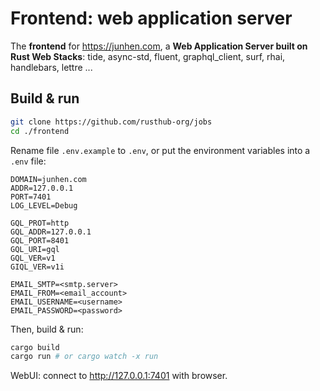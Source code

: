 # Frontend: web application server

The **frontend** for https://junhen.com, a **Web Application Server built on Rust Web Stacks**: tide, async-std, fluent, graphql_client, surf, rhai, handlebars, lettre ...

## Build & run

``` Bash
git clone https://github.com/rusthub-org/jobs
cd ./frontend
```

Rename file `.env.example` to `.env`, or put the environment variables into a `.env` file:

```
DOMAIN=junhen.com
ADDR=127.0.0.1
PORT=7401
LOG_LEVEL=Debug

GQL_PROT=http
GQL_ADDR=127.0.0.1
GQL_PORT=8401
GQL_URI=gql
GQL_VER=v1
GIQL_VER=v1i

EMAIL_SMTP=<smtp.server>
EMAIL_FROM=<email_account>
EMAIL_USERNAME=<username>
EMAIL_PASSWORD=<password>
```

Then, build & run:

``` Bash
cargo build
cargo run # or cargo watch -x run
```

WebUI: connect to http://127.0.0.1:7401 with browser.
